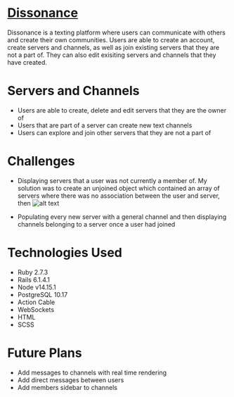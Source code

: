 # [Dissonance](https://www.dissonance-fs.herokuapp.com)

Dissonance is a texting platform where users can communicate with others and create their own communities. Users are able to create an account, create servers and channels, as well as join existing servers that they are not a part of. They can also edit exisiting servers and channels that they have created.


# Servers and Channels
* Users are able to create, delete and edit servers that they are the owner of 
* Users that are part of a server can create new text channels 
* Users can explore and join other servers that they are not a part of 

# Challenges
* Displaying servers that a user was not currently a member of. My solution was to create an unjoined object which contained an array of servers where there was no association between the user and server, then 
![alt text]() 

* Populating every new server with a general channel and then displaying channels belonging to a server once a user had joined 

# Technologies Used
* Ruby 2.7.3
* Rails 6.1.4.1
* Node v14.15.1
* PostgreSQL 10.17 
* Action Cable
* WebSockets
* HTML
* SCSS

# Future Plans
* Add messages to channels with real time rendering 
* Add direct messages between users
* Add members sidebar to channels



